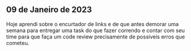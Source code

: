 ## 09 de Janeiro de 2023

Hoje aprendi sobre o encurtador de links e de que antes demorar uma semana para entregar uma task do que fazer correndo e contar com seu time para que faça um code review precisamente de possíveis erros que cometeu.
